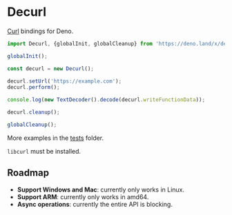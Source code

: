 # Decurl
[Curl](https://curl.se/libcurl/) bindings for Deno.

```ts
import Decurl, {globalInit, globalCleanup} from 'https://deno.land/x/decurl/decurl.ts';

globalInit();

const decurl = new Decurl();

decurl.setUrl('https://example.com');
decurl.perform();

console.log(new TextDecoder().decode(decurl.writeFunctionData));

decurl.cleanup();

globalCleanup();
```

More examples in the [tests](./tests/) folder.

`libcurl` must be installed.

## Roadmap
- **Support Windows and Mac**: currently only works in Linux.
- **Support ARM**: currently only works in amd64.
- **Async operations**: currently the entire API is blocking.